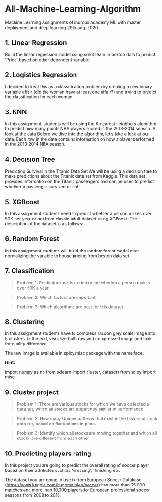 # All-Machine-Learning-Algorithm
Machine Learning Assignments of inuroun academy ML with master deployment and deep learning 29th aug. 2020
## 1. Linear Regression

Build the linear regression model using scikit learn in boston data to predict
'Price' based on other dependent variable.
## 2. Logistics Regression

I decided to treat this as a classification problem by creating a new binary
variable affair (did the woman have at least one affair?) and trying to
predict the classification for each woman.
## 3. KNN

In this assignment, students will be using the K-nearest neighbors
algorithm to predict how many points NBA players scored in the 2013-2014
season.
A look at the data
Before we dive into the algorithm, let’s take a look at our data. Each row in
the data contains information on how a player performed in the 2013-2014
NBA season.
## 4. Decision Tree

Predicting Survival in the Titanic Data Set
We will be using a decision tree to make predictions about the Titanic data
set from Kaggle. This data set provides information on the Titanic
passengers and can be used to predict whether a passenger survived or
not.
## 5. XGBoost

In this assignment students need to predict whether a person makes over
50K per year or not from classic adult dataset using XGBoost. The
description of the dataset is as follows:
## 6. Random Forest

In this assignment students will build the random forest model after
normalizing the variable to house pricing from boston data set.
## 7. Classification
> Problem 1:
Prediction task is to determine whether a person makes over 50K a year.

> Problem 2:
Which factors are important

> Problem 3:
Which algorithms are best for this dataset
## 8. Clustering

In this assignment students have to compress racoon grey scale image into
5 clusters. In the end, visualize both raw and compressed image and look
for quality difference.

The raw image is available in spicy.misc package with the name face.

**Hint:**

import numpy as np
from sklearn import cluster, datasets
from scipy import misc
## 9. Cluster project
>Problem 1:
There are various stocks for which we have collected a data set, which all stocks are
apparently similar in performance

>Problem 2:
How many Unique patterns that exist in the historical stock data set, based on
fluctuations in price.

>Problem 3:
Identify which all stocks are moving together and which all stocks are different from
each other.

## 10. Predicting players rating 
In this project you are going to predict the overall rating of soccer player based on their attributes such as 'crossing', 'finishing etc. 

The dataset you are going to use is from European Soccer Database (https://www.kaggle.com/hugomathien/soccer) has more than 25,000 matches and more than 10,000 players for European professional soccer seasons from 2008 to 2016. 
